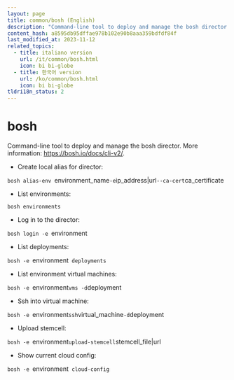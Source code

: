 ```yaml
---
layout: page
title: common/bosh (English)
description: "Command-line tool to deploy and manage the bosh director."
content_hash: a8595db95dffae978b102e90b8aaa359bdfdf84f
last_modified_at: 2023-11-12
related_topics:
  - title: italiano version
    url: /it/common/bosh.html
    icon: bi bi-globe
  - title: 한국어 version
    url: /ko/common/bosh.html
    icon: bi bi-globe
tldri18n_status: 2
---
```

# bosh

Command-line tool to deploy and manage the bosh director.
More information: <https://bosh.io/docs/cli-v2/>.

- Create local alias for director:

`bosh alias-env `<span class="tldr-var badge badge-pill bg-dark-lm bg-white-dm text-white-lm text-dark-dm font-weight-bold">environment_name</span>` -e `<span class="tldr-var badge badge-pill bg-dark-lm bg-white-dm text-white-lm text-dark-dm font-weight-bold">ip_address|url</span>` --ca-cert `<span class="tldr-var badge badge-pill bg-dark-lm bg-white-dm text-white-lm text-dark-dm font-weight-bold">ca_certificate</span>

- List environments:

`bosh environments`

- Log in to the director:

`bosh login -e `<span class="tldr-var badge badge-pill bg-dark-lm bg-white-dm text-white-lm text-dark-dm font-weight-bold">environment</span>` `

- List deployments:

`bosh -e `<span class="tldr-var badge badge-pill bg-dark-lm bg-white-dm text-white-lm text-dark-dm font-weight-bold">environment</span>` deployments`

- List environment virtual machines:

`bosh -e `<span class="tldr-var badge badge-pill bg-dark-lm bg-white-dm text-white-lm text-dark-dm font-weight-bold">environment</span>` vms -d `<span class="tldr-var badge badge-pill bg-dark-lm bg-white-dm text-white-lm text-dark-dm font-weight-bold">deployment</span>

- Ssh into virtual machine:

`bosh -e `<span class="tldr-var badge badge-pill bg-dark-lm bg-white-dm text-white-lm text-dark-dm font-weight-bold">environment</span>` ssh `<span class="tldr-var badge badge-pill bg-dark-lm bg-white-dm text-white-lm text-dark-dm font-weight-bold">virtual_machine</span>` -d `<span class="tldr-var badge badge-pill bg-dark-lm bg-white-dm text-white-lm text-dark-dm font-weight-bold">deployment</span>

- Upload stemcell:

`bosh -e `<span class="tldr-var badge badge-pill bg-dark-lm bg-white-dm text-white-lm text-dark-dm font-weight-bold">environment</span>` upload-stemcell `<span class="tldr-var badge badge-pill bg-dark-lm bg-white-dm text-white-lm text-dark-dm font-weight-bold">stemcell_file|url</span>

- Show current cloud config:

`bosh -e `<span class="tldr-var badge badge-pill bg-dark-lm bg-white-dm text-white-lm text-dark-dm font-weight-bold">environment</span>` cloud-config`

